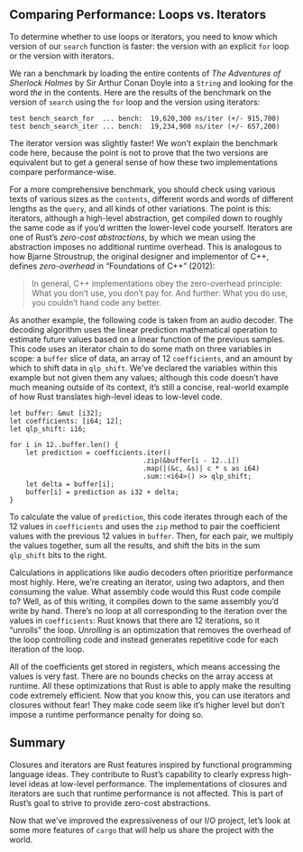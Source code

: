 ## Comparing Performance: Loops vs. Iterators

To determine whether to use loops or iterators, you need to know which version
of our `search` function is faster: the version with an explicit `for` loop or
the version with iterators.

We ran a benchmark by loading the entire contents of *The Adventures of
Sherlock Holmes* by Sir Arthur Conan Doyle into a `String` and looking for the
word *the* in the contents. Here are the results of the benchmark on the
version of `search` using the `for` loop and the version using iterators:

```text
test bench_search_for  ... bench:  19,620,300 ns/iter (+/- 915,700)
test bench_search_iter ... bench:  19,234,900 ns/iter (+/- 657,200)
```

The iterator version was slightly faster! We won’t explain the benchmark code
here, because the point is not to prove that the two versions are equivalent
but to get a general sense of how these two implementations compare
performance-wise.

For a more comprehensive benchmark, you should check using various texts of
various sizes as the `contents`, different words and words of different lengths
as the `query`, and all kinds of other variations. The point is this:
iterators, although a high-level abstraction, get compiled down to roughly the
same code as if you’d written the lower-level code yourself. Iterators are one
of Rust’s *zero-cost abstractions*, by which we mean using the abstraction
imposes no additional runtime overhead. This is analogous to how Bjarne
Stroustrup, the original designer and implementor of C++, defines
*zero-overhead* in “Foundations of C++” (2012):

> In general, C++ implementations obey the zero-overhead principle: What you
> don’t use, you don’t pay for. And further: What you do use, you couldn’t hand
> code any better.

As another example, the following code is taken from an audio decoder. The
decoding algorithm uses the linear prediction mathematical operation to
estimate future values based on a linear function of the previous samples. This
code uses an iterator chain to do some math on three variables in scope: a
`buffer` slice of data, an array of 12 `coefficients`, and an amount by which
to shift data in `qlp_shift`. We’ve declared the variables within this example
but not given them any values; although this code doesn’t have much meaning
outside of its context, it’s still a concise, real-world example of how Rust
translates high-level ideas to low-level code.

```rust,ignore
let buffer: &mut [i32];
let coefficients: [i64; 12];
let qlp_shift: i16;

for i in 12..buffer.len() {
    let prediction = coefficients.iter()
                                 .zip(&buffer[i - 12..i])
                                 .map(|(&c, &s)| c * s as i64)
                                 .sum::<i64>() >> qlp_shift;
    let delta = buffer[i];
    buffer[i] = prediction as i32 + delta;
}
```

To calculate the value of `prediction`, this code iterates through each of the
12 values in `coefficients` and uses the `zip` method to pair the coefficient
values with the previous 12 values in `buffer`. Then, for each pair, we
multiply the values together, sum all the results, and shift the bits in the
sum `qlp_shift` bits to the right.

Calculations in applications like audio decoders often prioritize performance
most highly. Here, we’re creating an iterator, using two adaptors, and then
consuming the value. What assembly code would this Rust code compile to? Well,
as of this writing, it compiles down to the same assembly you’d write by hand.
There’s no loop at all corresponding to the iteration over the values in
`coefficients`: Rust knows that there are 12 iterations, so it “unrolls” the
loop. *Unrolling* is an optimization that removes the overhead of the loop
controlling code and instead generates repetitive code for each iteration of
the loop.

All of the coefficients get stored in registers, which means accessing the
values is very fast. There are no bounds checks on the array access at runtime.
All these optimizations that Rust is able to apply make the resulting code
extremely efficient. Now that you know this, you can use iterators and closures
without fear! They make code seem like it’s higher level but don’t impose a
runtime performance penalty for doing so.

## Summary

Closures and iterators are Rust features inspired by functional programming
language ideas. They contribute to Rust’s capability to clearly express
high-level ideas at low-level performance. The implementations of closures and
iterators are such that runtime performance is not affected. This is part of
Rust’s goal to strive to provide zero-cost abstractions.

Now that we’ve improved the expressiveness of our I/O project, let’s look at
some more features of `cargo` that will help us share the project with the
world.
